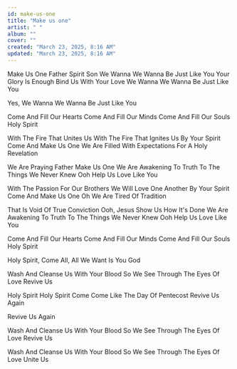 ```yaml
---
id: make-us-one
title: "Make us one"
artist: " "
album: ""
cover: ""
created: "March 23, 2025, 8:16 AM"
updated: "March 23, 2025, 8:16 AM"
---
```


Make Us One
Father Spirit Son
We Wanna We Wanna Be Just Like You
Your Glory Is Enough
Bind Us With Your Love
We Wanna We Wanna Be Just Like You


Yes, We Wanna We Wanna Be Just Like You

Come And Fill Our Hearts
Come And Fill Our Minds
Come And Fill Our Souls
Holy Spirit

With The Fire That Unites Us
With The Fire That Ignites Us
By Your Spirit Come And Make Us One
We Are Filled With Expectations
For A Holy Revelation

We Are Praying Father Make Us One
We Are Awakening To Truth
To The Things We Never Knew
Ooh Help Us Love Like You

With The Passion For Our Brothers
We Will Love One Another
By Your Spirit Come And Make Us One
Oh We Are Tired Of Tradition

That Is Void Of True Conviction
Ooh, Jesus Show Us How It's Done
We Are Awakening To Truth
To The Things We Never Knew
Ooh Help Us Love Like You

Come And Fill Our Hearts
Come And Fill Our Minds
Come And Fill Our Souls
Holy Spirit


Holy Spirit, Come
All, All We Want Is You God

Wash And Cleanse Us With Your Blood
So We See Through The Eyes Of Love
Revive Us

Holy Spirit
Holy Spirit Come
Come Like The Day Of Pentecost
Revive Us Again

Revive Us Again

Wash And Cleanse Us With Your Blood
So We See Through The Eyes Of Love
Revive Us

Wash And Cleanse Us With Your Blood
So We See Through The Eyes Of Love
Unite Us
